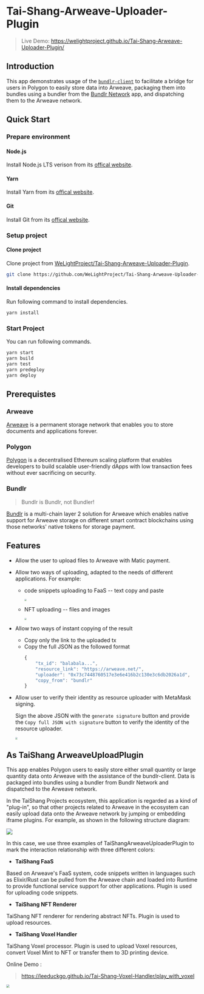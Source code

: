 # Tai-Shang-Arweave-Uploader-Plugin

> Live Demo: https://welightproject.github.io/Tai-Shang-Arweave-Uploader-Plugin/

## Introduction

This app demonstrates usage of the [`bundlr-client`](https://github.com/Bundlr-Network/js-client) to facilitate a bridge for users in Polygon to easily store data into Arweave, packaging them into bundles using a bundler from the [Bundlr Network](https://bundlr.network) app, and dispatching them to the Arweave network.

## Quick Start

### Prepare environment

#### Node.js

Install Node.js LTS verison from its [offical website](https://nodejs.org/en/).

#### Yarn

Install Yarn from its [offical website](https://yarnpkg.com/).

#### Git

Install Git from its [offical website](https://git-scm.com/).

### Setup project

#### Clone project

Clone project from [WeLightProject/Tai-Shang-Arweave-Uploader-Plugin](https://github.com/WeLightProject/Tai-Shang-Arweave-Uploader-Plugin).

```sh
git clone https://github.com/WeLightProject/Tai-Shang-Arweave-Uploader-Plugin
```

#### Install dependencies

Run following command to install dependencies.

```sh
yarn install
```

### Start Project

You can run following commands.

```sh
yarn start
yarn build
yarn test
yarn predeploy
yarn deploy
```

## Prerequistes

### Arweave
[Arweave](https://www.arweave.org) is a permanent storage network that enables you to store documents and applications forever.

### Polygon
[Polygon](https://polygon.technology) is a decentralised Ethereum scaling platform that enables developers to build scalable user-friendly dApps with low transaction fees without ever sacrificing on security.

### Bundlr

> Bundlr is Bundlr, not Bundler!

[Bundlr](https://bundlr.network) is a multi-chain layer 2 solution for Arweave which enables native support for Arweave storage on different smart contract blockchains using those networks' native tokens for storage payment.

## Features

- Allow the user to upload files to Arweave with Matic payment.

- Allow two ways of uploading, adapted to the needs of different applications. For example:
  - code snippets uploading to FaaS -- text copy and paste
  
    <img src="readme_assets/upload_txt.gif" style="zoom:33%;" />
  
  - NFT uploading -- files and images
  
    <img src="readme_assets/upload_file.gif" style="zoom:33%;" />
  
- Allow two ways of instant copying of the result
  - Copy only the link to the uploaded tx
  - Copy the full JSON as the followed format
    ```js
    {
        "tx_id": "balabala...",
        "resource_link": "https://arweave.net/",
        "uploader": "0x73c7448760517e3e6e416b2c130e3c6db2026a1d",
        "copy_from": "bundlr"
    }
  
- Allow user to verify their identity as resource uploader with MetaMask signing.

    Sign the above JSON with the `generate signature` button and provide the `Copy full JSON with signature` button to verify the identity of the resource uploader.
    
    <img src="readme_assets/signature.gif" style="zoom:33%;" />

## As TaiShang ArweaveUploadPlugin

This app enables Polygon users to easily store either small quantity or large quantity data onto Arweave with the assistance of the bundlr-client. Data is packaged into bundles using a bundler from Bundlr Network and dispatched to the Arweave network.

In the TaiShang Projects ecosystem, this application is regarded as a kind of "plug-in", so that other projects related to Arweave in the ecosystem can easily upload data onto the Arweave network by jumping or embedding iframe plugins.
For example, as shown in the following structure diagram:

![](readme_assets/structure.png)

In this case, we use three examples of TaiShangArweaveUploaderPlugin to mark the interaction relationship with three different colors:

- **TaiShang FaaS**

Based on Arweave's FaaS system, code snippets written in languages such as Elixir/Rust can be pulled from the Arweave chain and loaded into Runtime to provide functional service support for other applications. Plugin is used for uploading code snippets.

- **TaiShang NFT Renderer**

TaiShang NFT renderer for rendering abstract NFTs. Plugin is used to upload resources.

- **TaiShang Voxel Handler**

TaiShang Voxel processor. Plugin is used to upload Voxel resources, convert Voxel Mint to NFT or transfer them to 3D printing device.

Online Demo :

> https://leeduckgo.github.io/Tai-Shang-Voxel-Handler/play_with_voxel

<img src="readme_assets/voxel_handler.png" style="zoom:50%;" />
